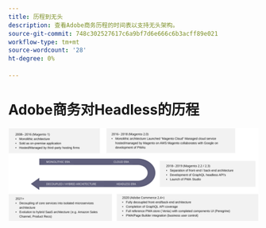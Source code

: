 ```yaml
---
title: 历程到无头
description: 查看Adobe商务历程的时间表以支持无头架构。
source-git-commit: 748c302527617c6a9bf7d6e666c6b3acff89e021
workflow-type: tm+mt
source-wordcount: '28'
ht-degree: 0%

---
```



# Adobe商务对Headless的历程

![Adobe商务到无头架构的历程](../../../assets/playbooks/journey-to-headless.svg)
